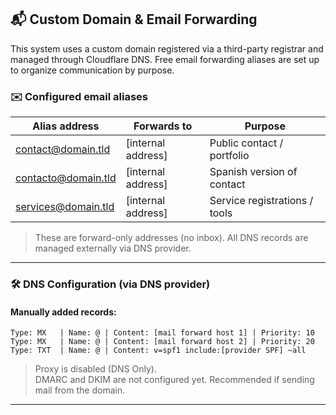 ## 📬 Custom Domain & Email Forwarding

This system uses a custom domain registered via a third-party registrar and managed through Cloudflare DNS. Free email forwarding aliases are set up to organize communication by purpose.

### ✉️ Configured email aliases

| Alias address        | Forwards to         | Purpose                         |
|----------------------|---------------------|----------------------------------|
| contact@domain.tld   | [internal address]  | Public contact / portfolio       |
| contacto@domain.tld  | [internal address]  | Spanish version of contact       |
| services@domain.tld  | [internal address]  | Service registrations / tools    |

> These are forward-only addresses (no inbox). All DNS records are managed externally via DNS provider.

---

### 🛠️ DNS Configuration (via DNS provider)

#### Manually added records:

```text
Type: MX   | Name: @ | Content: [mail forward host 1] | Priority: 10
Type: MX   | Name: @ | Content: [mail forward host 2] | Priority: 20
Type: TXT  | Name: @ | Content: v=spf1 include:[provider SPF] ~all
```

> Proxy is disabled (DNS Only).  
> DMARC and DKIM are not configured yet. Recommended if sending mail from the domain.

---
